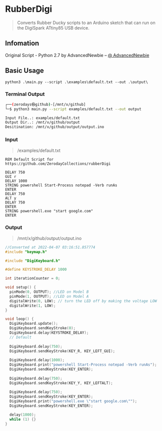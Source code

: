 # RubberDigi

> Converts Rubber Ducky scripts to an Arduino sketch that can run on the DigiSpark ATtiny85 USB device.

## Infomation

Original Script - Python 2.7 by AdvancedNewbie – [@ AdvancedNewbie](https://github.com/AdvancedNewbie/rubberDigi)

## Basic Usage

```
python3 .\main.py --script .\examples\default.txt --out .\output\
```

### Terminal Output
```bash
┌──(zerodays㉿github)-[/mnt/x/github]
└─$ python3 main.py --script examples/default.txt --out output

Input File..: examples/default.txt
Output Dir..: /mnt/x/github/output
Desitination: /mnt/x/github/output/output.ino
```

### Input

> /examples/default.txt

```ducky
REM Default Script for https://github.com/ZerodayCollections/rubberDigi

DELAY 750
GUI r
DELAY 1000
STRING powershell Start-Process notepad -Verb runAs
ENTER
DELAY 750
ALT y
DELAY 750
ENTER
STRING powershell.exe "start google.com"
ENTER
```

### Output

> /mnt/x/github/output/output.ino

```c++
//Converted at 2022-04-07 03:16:51.857774
#include "keymap.h"

#include "DigiKeyboard.h"

#define KEYSTROKE_DELAY 1000

int iterationCounter = 0;

void setup() {
  pinMode(0, OUTPUT); //LED on Model B
  pinMode(1, OUTPUT); //LED on Model A
  digitalWrite(0, LOW); // turn the LED off by making the voltage LOW
  digitalWrite(1, LOW);
}

void loop() {
  DigiKeyboard.update();
  DigiKeyboard.sendKeyStroke(0);
  DigiKeyboard.delay(KEYSTROKE_DELAY);
  // Default
  
  DigiKeyboard.delay(750);
  DigiKeyboard.sendKeyStroke(KEY_R, KEY_LEFT_GUI);
  
  DigiKeyboard.delay(1000);
  DigiKeyboard.print("powershell Start-Process notepad -Verb runAs");
  DigiKeyboard.sendKeyStroke(KEY_ENTER);
  
  DigiKeyboard.delay(750);
  DigiKeyboard.sendKeyStroke(KEY_Y, KEY_LEFTALT);
  
  DigiKeyboard.delay(750);
  DigiKeyboard.sendKeyStroke(KEY_ENTER);
  DigiKeyboard.print("powershell.exe \"start google.com\"");
  DigiKeyboard.sendKeyStroke(KEY_ENTER);

  delay(1000);
  while (1) {}
}
```